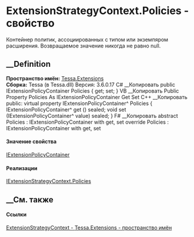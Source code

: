 # ExtensionStrategyContext.Policies - свойство
Контейнер политик, ассоциированных с типом или экземпяром расширения.
Возвращаемое значение никогда не равно null.
## __Definition
 **Пространство имён:** [Tessa.Extensions](N_Tessa_Extensions.htm)  
 **Сборка:** Tessa (в Tessa.dll) Версия: 3.6.0.17
C# __Копировать
     public IExtensionPolicyContainer Policies { get; set; }
VB __Копировать
     Public Property Policies As IExtensionPolicyContainer
    	Get
    	Set
C++ __Копировать
     public:
    virtual property IExtensionPolicyContainer^ Policies {
    	IExtensionPolicyContainer^ get () sealed;
    	void set (IExtensionPolicyContainer^ value) sealed;
    }
F# __Копировать
     abstract Policies : IExtensionPolicyContainer with get, set
    override Policies : IExtensionPolicyContainer with get, set
#### Значение свойства
[IExtensionPolicyContainer](T_Tessa_Extensions_IExtensionPolicyContainer.htm)
#### Реализации
[IExtensionStrategyContext.Policies](P_Tessa_Extensions_IExtensionStrategyContext_Policies.htm)  
##  __См. также
#### Ссылки
[ExtensionStrategyContext - ](T_Tessa_Extensions_ExtensionStrategyContext.htm)
[Tessa.Extensions - пространство имён](N_Tessa_Extensions.htm)

